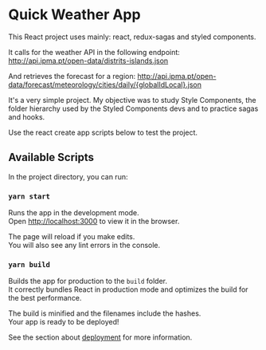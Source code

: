 # Quick Weather App

This React project uses mainly: react, redux-sagas and styled components.

It calls for the weather API in the following endpoint:
http://api.ipma.pt/open-data/distrits-islands.json

And retrieves the forecast for a region:
http://api.ipma.pt/open-data/forecast/meteorology/cities/daily/{globalIdLocal}.json

It's a very simple project. My objective was to study Style Components, the folder hierarchy used by the Styled Components devs and to practice sagas and hooks.

Use the react create app scripts below to test the project.

## Available Scripts

In the project directory, you can run:

### `yarn start`

Runs the app in the development mode.\
Open [http://localhost:3000](http://localhost:3000) to view it in the browser.

The page will reload if you make edits.\
You will also see any lint errors in the console.

### `yarn build`

Builds the app for production to the `build` folder.\
It correctly bundles React in production mode and optimizes the build for the best performance.

The build is minified and the filenames include the hashes.\
Your app is ready to be deployed!

See the section about [deployment](https://facebook.github.io/create-react-app/docs/deployment) for more information.
